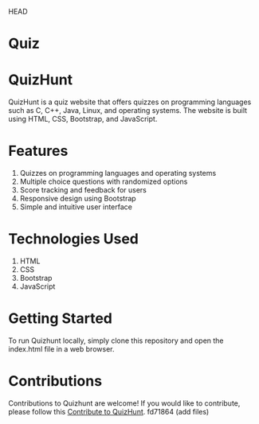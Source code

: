  HEAD
# Quiz

# QuizHunt
QuizHunt is a quiz website that offers quizzes on programming languages such as C, C++, Java, Linux, and operating systems. The website is built using HTML, CSS, Bootstrap, and JavaScript.

# Features
1. Quizzes on programming languages and operating systems
2. Multiple choice questions with randomized options
3. Score tracking and feedback for users
4. Responsive design using Bootstrap
5. Simple and intuitive user interface
# Technologies Used
1. HTML
2. CSS
3. Bootstrap
4. JavaScript
# Getting Started
To run Quizhunt locally, simply clone this repository and open the index.html file in a web browser.

# Contributions
Contributions to Quizhunt are welcome! If you would like to contribute, please follow this [Contribute to QuizHunt](https://github.com/ashishalf/quizhunt.github.io/blob/master/CONTRIBUTE.md).
 fd71864 (add files)
